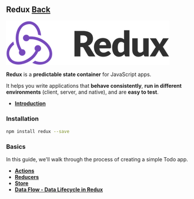 ## Redux [Back](./../Framework.md)

![](./logo.png)

**Redux** is a **predictable state container** for JavaScript apps.

It helps you write applications that **behave consistently**, **run in different environments** (client, server, and native), and are **easy to test**.

- [**Introduction**](./introduction/introduction.md)

### Installation

```bash
npm install redux --save
```

### Basics

In this guide, we'll walk through the process of creating a simple Todo app.

- [**Actions**](./action/action.md)
- [**Reducers**](./reducer/reducer.md)
- [**Store**](./store/store.md)
- [**Data Flow - Data Lifecycle in Redux**](./data_flow/data_flow.md)